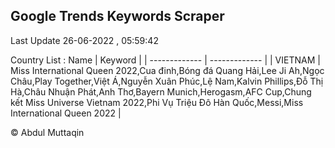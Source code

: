 

## Google Trends Keywords Scraper 
 
Last Update 26-06-2022 , 05:59:42

Country List :
 Name  | Keyword |
| ------------- | ------------- |
| VIETNAM | Miss International Queen 2022,Cua đinh,Bóng đá Quang Hải,Lee Ji Ah,Ngọc Châu,Play Together,Việt Á,Nguyễn Xuân Phúc,Lệ Nam,Kalvin Phillips,Đỗ Thị Hà,Châu Nhuận Phát,Anh Thơ,Bayern Munich,Herogasm,AFC Cup,Chung kết Miss Universe Vietnam 2022,Phi Vụ Triệu Đô Hàn Quốc,Messi,Miss International Queen 2022 |



© Abdul Muttaqin 
